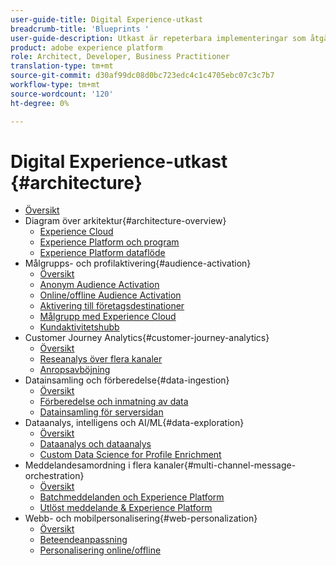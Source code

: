 ```yaml
---
user-guide-title: Digital Experience-utkast
breadcrumb-title: 'Blueprints '
user-guide-description: Utkast är repeterbara implementeringar som åtgärdar etablerade affärsproblem och innehåller arkitekturdiagram, tekniska överväganden och relevanta dokumentationslänkar.
product: adobe experience platform
role: Architect, Developer, Business Practitioner
translation-type: tm+mt
source-git-commit: d30af99dc08d0bc723edc4c1c4705ebc07c3c7b7
workflow-type: tm+mt
source-wordcount: '120'
ht-degree: 0%

---
```


# Digital Experience-utkast {#architecture}

+ [Översikt](/help/blueprints/overview.md)
+ Diagram över arkitektur{#architecture-overview}
   + [Experience Cloud](/help/blueprints/experience-platform/experience-cloud.md)
   + [Experience Platform och program](/help/blueprints/experience-platform/platform-applications.md)
   + [Experience Platform dataflöde](/help/blueprints/experience-platform/platform-data-flow.md)
+ Målgrupps- och profilaktivering{#audience-activation}
   + [Översikt](/help/blueprints/audience-activation/overview.md)
   + [Anonym Audience Activation](/help/blueprints/audience-activation/anonymous.md)
   + [Online/offline Audience Activation](/help/blueprints/audience-activation/online-offline.md)
   + [Aktivering till företagsdestinationer](/help/blueprints/audience-activation/enterprise-destinations.md)
   + [Målgrupp med Experience Cloud](/help/blueprints/audience-activation/platform-and-applications.md)
   + [Kundaktivitetshubb](/help/blueprints/audience-activation/customer-activity.md)
+ Customer Journey Analytics{#customer-journey-analytics}
   + [Översikt](/help/blueprints/customer-journey-analytics/overview.md)
   + [Reseanalys över flera kanaler](/help/blueprints/customer-journey-analytics/digital-behavioral-data-consolidation.md)
   + [Anropsavböjning](/help/blueprints/customer-journey-analytics/call-deflect.md)
+ Datainsamling och förberedelse{#data-ingestion}
   + [Översikt](/help/blueprints/data-ingestion/overview.md)
   + [Förberedelse och inmatning av data](/help/blueprints/data-ingestion/ingestion.md)
   + [Datainsamling för serversidan](/help/blueprints/data-ingestion/server-side-collection.md)
+ Dataanalys, intelligens och AI/ML{#data-exploration}
   + [Översikt](/help/blueprints/data-insights/overview.md)
   + [Dataanalys och dataanalys](/help/blueprints/data-insights/analysis.md)
   + [Custom Data Science for Profile Enrichment](/help/blueprints/data-insights/data-science.md)
+ Meddelandesamordning i flera kanaler{#multi-channel-message-orchestration}
   + [Översikt](/help/blueprints/multi-channel-message-orchestration/overview.md)
   + [Batchmeddelanden och Experience Platform](/help/blueprints/multi-channel-message-orchestration/batch-messaging.md)
   + [Utlöst meddelande &amp; Experience Platform](/help/blueprints/multi-channel-message-orchestration/triggered-messaging.md)
+ Webb- och mobilpersonalisering{#web-personalization}
   + [Översikt](/help/blueprints/web-personalization/overview.md)
   + [Beteendeanpassning](/help/blueprints/web-personalization/behavioral.md)
   + [Personalisering online/offline](/help/blueprints/web-personalization/online-offline.md)

